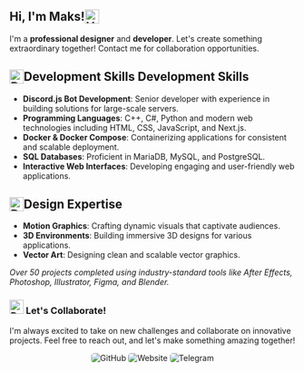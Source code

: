 ## <div style="display: flex;">Hi, I'm Maks! <img src="https://maksiu.ovh/_next/static/media/hand.f68723fd.svg" alt="Hand Icon" width="25" height="auto" /> </div>

I'm a **professional designer** and **developer**. Let's create something extraordinary together! Contact me for collaboration opportunities.

## <div style="display: flex;"><img src="https://maksiu.ovh/_next/static/media/programming.82576568.svg" alt="Design" width="25" height="auto" />Development Skills Development Skills </div>


- **Discord.js Bot Development**: Senior developer with experience in building solutions for large-scale servers.
- **Programming Languages**: C++, C#, Python and modern web technologies including HTML, CSS, JavaScript, and Next.js.
- **Docker & Docker Compose**: Containerizing applications for consistent and scalable deployment.
- **SQL Databases**: Proficient in MariaDB, MySQL, and PostgreSQL.
- **Interactive Web Interfaces**: Developing engaging and user-friendly web applications.

## <div style="display: flex;"><img src="https://maksiu.ovh/_next/static/media/design.95396786.svg" alt="Design" width="25" height="auto" /> Design Expertise </div>

- **Motion Graphics**: Crafting dynamic visuals that captivate audiences.
- **3D Environments**: Building immersive 3D designs for various applications.
- **Vector Art**: Designing clean and scalable vector graphics.

*Over 50 projects completed using industry-standard tools like After Effects, Photoshop, Illustrator, Figma, and Blender.*

### <img src="https://maksiu.ovh/_next/static/media/cloud.5b4ebfa5.svg" alt="Design" width="25" height="auto" /> Let's Collaborate!

I'm always excited to take on new challenges and collaborate on innovative projects. Feel free to reach out, and let's make something amazing together!


<p style="text-align: center">
<a href="https://github.com/maks1u" style="text-decoration: none">
  <img 
    src="https://img.shields.io/badge/GitHub-%2312100E.svg?style=for-the-badge&logo=github&logoColor=white" 
    alt="GitHub" 
    style="border-radius: 5px;"
  />
</a>
<a href="https://maksiu.ovh" style="text-decoration: none">
  <img
    src="https://img.shields.io/badge/Website-%23000000.svg?style=for-the-badge&logo=arc&logoColor=white"
    alt="Website"
    style="border-radius: 5px; transition: filter 0.3s;"
  />
</a>
<a href="https://t.me/maks1u" style="text-decoration: none">
  <img 
    src="https://img.shields.io/badge/Telegram-%2326A5E4.svg?style=for-the-badge&logo=telegram&logoColor=white" 
    alt="Telegram" 
    style="border-radius: 5px;"
  />
</a>
</p>
